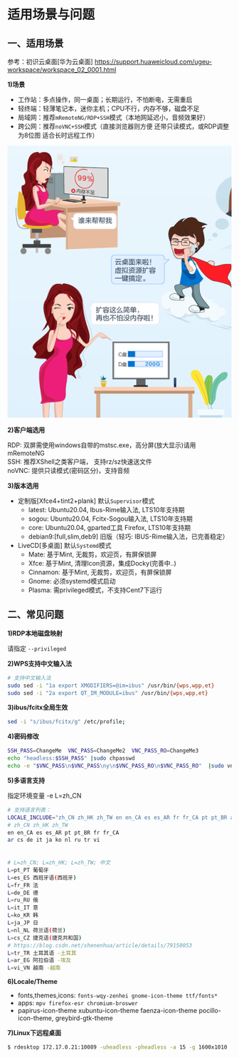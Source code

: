 # 适用场景与问题

## 一、适用场景

参考：初识云桌面[华为云桌面] https://support.huaweicloud.com/ugeu-workspace/workspace_02_0001.html

**1)场景**

- 工作站：多点操作，同一桌面；长期运行，不怕断电，无需重启
- 轻终端：轻薄笔记本，迷你主机；CPU不行，内存不够，磁盘不足
- 局域网：推荐`mRemoteNG/RDP+SSH`模式（本地网延迟小，音频效果好）
- 跨公网：推荐`noVNC+SSH`模式（直接浏览器则方便 还带只读模式，或RDP调整为8位图 适合长时远程工作）

![](res/scenenary-hw1.png)

**2)客户端选用**

RDP: 双屏需使用windows自带的mstsc.exe，高分屏(放大显示)请用mRemoteNG  
SSH: 推荐XShell之类客户端， 支持rz/sz快速送文件  
noVNC: 提供只读模式(密码区分)，支持音频  

**3)版本选用**

- 定制版[Xfce4+tint2+plank] 默认`Supervisor`模式
  - latest: Ubuntu20.04, Ibus-Rime输入法, LTS10年支持期
  - sogou: Ubuntu20.04, Fcitx-Sogou输入法, LTS10年支持期
  - core: Ubuntu20.04, gparted工具 Firefox, LTS10年支持期
  - debian9:[full,slim,deb9] 旧版（轻巧: IBUS-Rime输入法，已完善稳定）
- LiveCD[多桌面] 默认`Systemd`模式
  - Mate: 基于Mint, 无裁剪，欢迎页，有屏保锁屏
  - Xfce: 基于Mint, 清理Icon资源，集成Docky(完善中..)
  - Cinnamon: 基于Mint, 无裁剪，欢迎页，有屏保锁屏
  - Gnome: 必须systemd模式启动
  - Plasma: 需privileged模式，不支持Cent7下运行

## 二、常见问题

**1)RDP本地磁盘映射**

请指定 `--privileged`

**2)WPS支持中文输入法**

```bash
# 支持中文输入法
sudo sed -i "1a export XMODIFIERS=@im=ibus" /usr/bin/{wps,wpp,et}
sudo sed -i "2a export QT_IM_MODULE=ibus" /usr/bin/{wps,wpp,et}
```

**3)ibus/fcitx全局生效**

```bash
sed -i "s/ibus/fcitx/g" /etc/profile; 
```

**4)密码修改**

```bash
SSH_PASS=ChangeMe  VNC_PASS=ChangeMe2  VNC_PASS_RO=ChangeMe3
echo "headless:$SSH_PASS" |sudo chpasswd
echo -e "$VNC_PASS\n$VNC_PASS\ny\n$VNC_PASS_RO\n$VNC_PASS_RO"  |sudo vncpasswd /etc/xrdp/vnc_pass; sudo chmod 644 /etc/xrdp/vnc_pass
```

**5)多语言支持**

指定环境变量 -e L=zh_CN

```bash
# 支持语言列表：
LOCALE_INCLUDE="zh_CN zh_HK zh_TW en en_CA es es_AR fr fr_CA pt pt_BR ar cs de it ja ko nl ru tr vi"
# zh_CN zh_HK zh_TW
en en_CA es es_AR pt pt_BR fr fr_CA 
ar cs de it ja ko nl ru tr vi


# L=zh_CN; L=zh_HK; L=zh_TW; 中文
L=pt_PT 葡萄牙
L=es_ES 西班牙语(西班牙)
L=fr_FR 法
L=de_DE 德
L=ru_RU 俄
L=it_IT 意
L=ko_KR 韩
L=ja_JP 日
L=nl_NL 荷兰语(荷兰)
L=cs_CZ 捷克语(捷克共和国)
# https://blog.csdn.net/shenenhua/article/details/79150053
L=tr_TR 土耳其语 -土耳其 
L=ar_EG 阿拉伯语 -埃及 
L=vi_VN 越南 -越南
```

**6)Locale/Theme**

- fonts,themes,icons: `fonts-wqy-zenhei gnome-icon-theme ttf/fonts*`
- apps: `mpv firefox-esr chromium-broswer`
- papirus-icon-theme xubuntu-icon-theme faenza-icon-theme pocillo-icon-theme, greybird-gtk-theme

**7)Linux下远程桌面**

```bash
$ rdesktop 172.17.0.21:10089 -uheadless -pheadless -a 15 -g 1600x1010 
```
